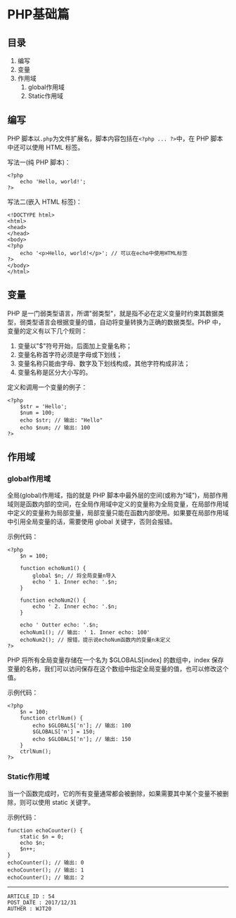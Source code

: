 
# PHP基础篇 #

## 目录 ##

1. 编写
2. 变量
3. 作用域
    1. global作用域
    2. Static作用域

## 编写 ##

PHP 脚本以`.php`为文件扩展名，脚本内容包括在`<?php ... ?>`中，在 PHP 脚本中还可以使用 HTML 标签。

写法一(纯 PHP 脚本)：

```
<?php
    echo 'Hello, world!';
?>
```

写法二(嵌入 HTML 标签)：

```
<!DOCTYPE html>
<html>
<head>
</head>
<body>
<?php
    echo '<p>Hello, world!</p>'; // 可以在echo中使用HTML标签
?>
</body>
</html>
```

## 变量 ##

PHP 是一门弱类型语言，所谓"弱类型"，就是指不必在定义变量时约束其数据类型，弱类型语言会根据变量的值，自动将变量转换为正确的数据类型。PHP 中，变量的定义有以下几个规则：

1. 变量以"$"符号开始，后面加上变量名称；
2. 变量名称首字符必须是字母或下划线；
3. 变量名称只能由字母、数字及下划线构成，其他字符构成非法；
4. 变量名称是区分大小写的。

定义和调用一个变量的例子：

```
<?php
    $str = 'Hello';
    $num = 100;
    echo $str; // 输出: "Hello"
    echo $num; // 输出: 100
?>
```

## 作用域 ##

### global作用域 ###

全局(global)作用域，指的就是 PHP 脚本中最外层的空间(或称为"域")，局部作用域则是函数内部的空间，在全局作用域中定义的变量称为全局变量，在局部作用域中定义的变量称为局部变量，局部变量只能在函数内部使用。如果要在局部作用域中引用全局变量的话，需要使用 global 关键字，否则会报错。

示例代码：

```
<?php
    $n = 100;

    function echoNum1() {
        global $n; // 将全局变量n导入
        echo ' 1. Inner echo: '.$n;
    }

    function echoNum2() {
        echo ' 2. Inner echo: '.$n;
    }

    echo ' Outter echo: '.$n;
    echoNum1(); // 输出: ' 1. Inner echo: 100'
    echoNum2(); // 报错，提示说echoNum函数内的变量n未定义
?>
```

PHP 将所有全局变量存储在一个名为 $GLOBALS[index] 的数组中，index 保存变量的名称，我们可以访问保存在这个数组中指定全局变量的值，也可以修改这个值。

示例代码：

```
<?php
    $n = 100;
    function ctrlNum() {
        echo $GLOBALS['n']; // 输出: 100
        $GLOBALS['n'] = 150;
        echo $GLOBALS['n']; // 输出: 150
    }
    ctrlNum();
?>
```

### Static作用域 ###

当一个函数完成时，它的所有变量通常都会被删除，如果需要其中某个变量不被删除，则可以使用 static 关键字。

示例代码：

```
function echoCounter() {
    static $n = 0;
    echo $n;
    $n++;
}
echoCounter(); // 输出: 0
echoCounter(); // 输出: 1
echoCounter(); // 输出: 2
```

---

```
ARTICLE_ID : 54
POST_DATE : 2017/12/31
AUTHER : WJT20
```
